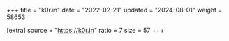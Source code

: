 +++
title = "k0r.in"
date = "2022-02-21"
updated = "2024-08-01"
weight = 58653

[extra]
source = "https://k0r.in"
ratio = 7
size = 57
+++
